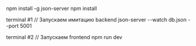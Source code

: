 npm install -g json-server
npm install

terminal #1 // Запускаем имитацию backend
json-server --watch db.json --port 5001

terminal #2 // Запускаем frontend
npm run dev

